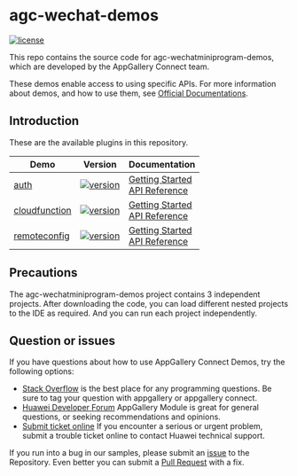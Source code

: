 # agc-wechat-demos
[![license](https://img.shields.io/badge/license-Apache--2.0-green)](./LICENCE)

This repo contains the source code for agc-wechatminiprogram-demos, which are developed by the AppGallery Connect team.

These demos enable access to using specific APIs. For more information
about demos, and how to use them, see
[Official Documentations](https://developer.huawei.com/consumer/en/doc/development/AppGallery-connect-Guides/agc-get-started-harmonyos-0000001184684961).


## Introduction
These are the available plugins in this repository.

| Demo | Version | Documentation |
|--------|-----|-----|
| [auth](./auth) | [![version](https://img.shields.io/badge/Release-1.3.1-yellow)](./auth) | [Getting Started](https://developer.huawei.com/consumer/cn/doc/development/AppGallery-connect-Guides/agc-auth-miniprogram-getstarted-0000001159252959) <br/> [API Reference](https://developer.huawei.com/consumer/cn/doc/development/AppGallery-connect-References/agc-auth-service-webapi-overview-0000001054343230) |
| [cloudfunction](./cloudfunction) | [![version](https://img.shields.io/badge/Release-1.3.1-yellow)](./cloudfunction) | [Getting Started](https://developer.huawei.com/consumer/cn/doc/development/AppGallery-connect-Guides/agc-cloudfunction-functioncall-miniprogram-0000001160948419) <br/> [API Reference](https://developer.huawei.com/consumer/cn/doc/development/AppGallery-connect-References/overview-web-0000001059879805) |
| [remoteconfig](./remoteconfig) | [![version](https://img.shields.io/badge/Release-1.3.1-yellow)](./remoteconfig) | [Getting Started](https://developer.huawei.com/consumer/cn/doc/development/AppGallery-connect-Guides/agc-remoteconfig-miniprogram-getstarted-0000001194308625) <br/> [API Reference](https://developer.huawei.com/consumer/cn/doc/development/AppGallery-connect-References/android-remoteconfig-overview-0000001055692839) |

## Precautions
The agc-wechatminiprogram-demos project contains 3 independent projects. After downloading the code, you can load different nested projects to the IDE as required. And you can run each project independently.

## Question or issues
If you have questions about how to use AppGallery Connect Demos, try the following options:  
* [Stack Overflow](https://stackoverflow.com/questions/tagged/appgallery) is the best place for any programming questions. Be sure to tag your question with appgallery or appgallery connect.  
* [Huawei Developer Forum](https://forums.developer.huawei.com/forumPortal/en/home?fid=0101188387844930001) AppGallery Module is great for general questions, or seeking recommendations and opinions.
* [Submit ticket online](https://developer.huawei.com/consumer/en/support/feedback/#/) If you encounter a serious or urgent problem, submit a trouble ticket online to contact Huawei technical support.

If you run into a bug in our samples, please submit an [issue](https://github.com/AppGalleryConnect/agc-android-demos/issues) to the Repository. Even better you can submit a [Pull Request](https://github.com/AppGalleryConnect/agc-android-demos/pulls) with a fix.


